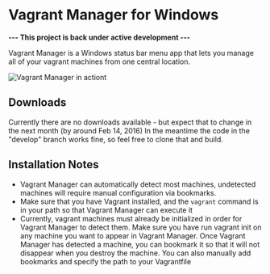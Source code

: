 # Vagrant Manager for Windows

**--- This project is back under active development ---**

Vagrant Manager is a Windows status bar menu app that lets you manage all of your vagrant machines from one central location.

![Vagrant Manager in actiont](http://hassanally.net/vagrant-manager/windows/vagrant-manager-windows.gif "Vagrant Manager")

## Downloads
Currently there are no downloads available - but expect that to change in the next month (by around Feb 14, 2016)
In the meantime the code in the "develop" branch works fine, so feel free to clone that and build.

## Installation Notes
* Vagrant Manager can automatically detect most machines, undetected machines will require manual configuration via bookmarks.
* Make sure that you have Vagrant installed, and the `vagrant` command is in your path so that Vagrant Manager can execute it
* Currently, vagrant machines must already be initialized in order for Vagrant Manager to detect them. Make sure you have run vagrant init on any machine you want to appear in Vagrant Manager. Once Vagrant Manager has detected a machine, you can bookmark it so that it will not disappear when you destroy the machine. You can also manually add bookmarks and specify the path to your Vagrantfile
